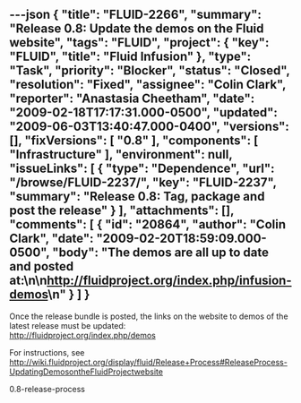 ---json
{
  "title": "FLUID-2266",
  "summary": "Release 0.8: Update the demos on the Fluid website",
  "tags": "FLUID",
  "project": {
    "key": "FLUID",
    "title": "Fluid Infusion"
  },
  "type": "Task",
  "priority": "Blocker",
  "status": "Closed",
  "resolution": "Fixed",
  "assignee": "Colin Clark",
  "reporter": "Anastasia Cheetham",
  "date": "2009-02-18T17:17:31.000-0500",
  "updated": "2009-06-03T13:40:47.000-0400",
  "versions": [],
  "fixVersions": [
    "0.8"
  ],
  "components": [
    "Infrastructure"
  ],
  "environment": null,
  "issueLinks": [
    {
      "type": "Dependence",
      "url": "/browse/FLUID-2237/",
      "key": "FLUID-2237",
      "summary": "Release 0.8: Tag, package and post the release"
    }
  ],
  "attachments": [],
  "comments": [
    {
      "id": "20864",
      "author": "Colin Clark",
      "date": "2009-02-20T18:59:09.000-0500",
      "body": "The demos are all up to date and posted at:\n\n<http://fluidproject.org/index.php/infusion-demos>\n"
    }
  ]
}
---
Once the release bundle is posted, the links on the website to demos of the latest release must be updated:\
<http://fluidproject.org/index.php/demos>

For instructions, see\
<http://wiki.fluidproject.org/display/fluid/Release+Process#ReleaseProcess-UpdatingDemosontheFluidProjectwebsite>

0.8-release-process

        